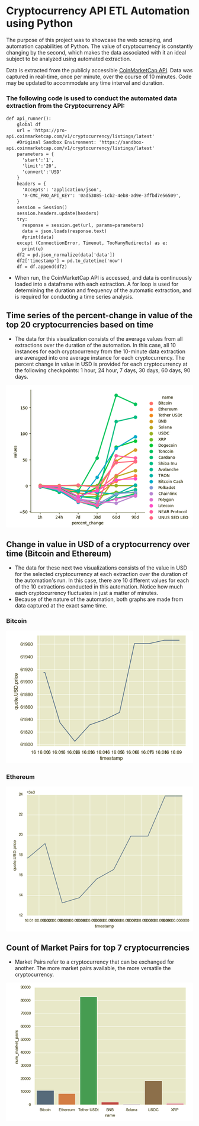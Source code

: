 # Cryptocurrency API ETL Automation using Python

The purpose of this project was to showcase the web scraping, and automation capabilities of Python. The value of cryptocurrency is constantly changing by the second, which makes the data associated with it an ideal subject to be analyzed using automated extraction.

Data is extracted from the publicly accessible [CoinMarketCap API](https://coinmarketcap.com). Data was captured in real-time, once per minute, over the course of 10 minutes. Code may be updated to accommodate any time interval and duration.

### The following code is used to conduct the automated data extraction from the Cryptocurrency API:
```
def api_runner():
    global df
    url = 'https://pro-api.coinmarketcap.com/v1/cryptocurrency/listings/latest' 
    #Original Sandbox Environment: 'https://sandbox-api.coinmarketcap.com/v1/cryptocurrency/listings/latest'
    parameters = {
      'start':'1',
      'limit':'20',
      'convert':'USD'
    }
    headers = {
      'Accepts': 'application/json',
      'X-CMC_PRO_API_KEY': '0ad53085-1cb2-4eb8-ad9e-3ffbd7e56509',
    }
    session = Session()
    session.headers.update(headers)
    try:
      response = session.get(url, params=parameters)
      data = json.loads(response.text)
      #print(data)
    except (ConnectionError, Timeout, TooManyRedirects) as e:
      print(e)
    df2 = pd.json_normalize(data['data'])
    df2['timestamp'] = pd.to_datetime('now')
    df = df.append(df2)
```
- When run, the CoinMarketCap API is accessed, and data is continuously loaded into a dataframe with each extraction. A for loop is used for determining the duration and frequency of the automatic extraction, and is required for conducting a time series analysis.

## Time series of the percent-change in value of the top 20 cryptocurrencies based on time
- The data for this visualization consists of the average values from all extractions over the duration of the automation. In this case, all 10 instances for each cryptocurrency from the 10-minute data extraction are averaged into one average instance for each cryptocurrency. The percent change in value in USD is provided for each cryptocurrency at the following checkpoints: 1 hour, 24 hour, 7 days, 30 days, 60 days, 90 days.
  
![FullSeries](https://github.com/r-kish/Crypto-API-Automation/blob/main/images/Crypto_FullSeriesChange.png)

## Change in value in USD of a cryptocurrency over time (Bitcoin and Ethereum)
- The data for these next two visualizations consists of the value in USD for the selected cryptocurrency at each extraction over the duration of the automation's run. In this case, there are 10 different values for each of the 10 extractions conducted in this automation. Notice how much each cryptocurrency fluctuates in just a matter of minutes.
- Because of the nature of the automation, both graphs are made from data captured at the exact same time.
  
### Bitcoin
![Change1](https://github.com/r-kish/Crypto-API-Automation/blob/main/images/Crypto_BitcoinChange.png)

### Ethereum
![Change2](https://github.com/r-kish/Crypto-API-Automation/blob/main/images/Crypto_EthereumChange.png)

## Count of Market Pairs for top 7 cryptocurrencies
- Market Pairs refer to a cryptocurrency that can be exchanged for another. The more market pairs available, the more versatile the cryptocurrency.

![MarketPairs](https://github.com/r-kish/Crypto-API-Automation/blob/main/images/Crypto_MarketPairs.png)
